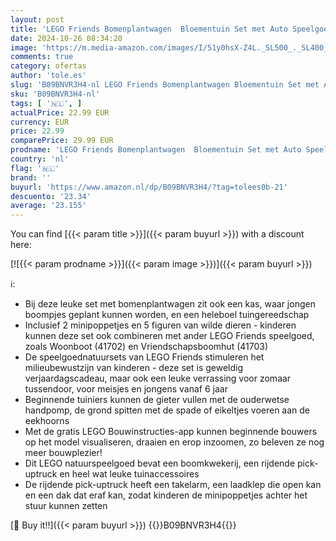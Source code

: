 ```yaml
---
layout: post
title: 'LEGO Friends Bomenplantwagen  Bloementuin Set met Auto Speelgoed en Dieren Figuren  Natuur Set  Leuk Cadeau voor Jongens en Meisjes vanaf 6 Jaar 41707'
date: 2024-10-26 08:34:20
image: 'https://m.media-amazon.com/images/I/51y0hsX-Z4L._SL500_._SL400_.jpg'
comments: true
category: ofertas
author: 'tole.es'
slug: 'B09BNVR3H4-nl LEGO Friends Bomenplantwagen Bloementuin Set met Auto...'
sku: 'B09BNVR3H4-nl'
tags: [ '🇳🇱', ]
actualPrice: 22.99 EUR
currency: EUR
price: 22.99
comparePrice: 29.99 EUR
prodname: 'LEGO Friends Bomenplantwagen  Bloementuin Set met Auto Speelgoed en Dieren Figuren  Natuur Set  Leuk Cadeau voor Jongens en Meisjes vanaf 6 Jaar 41707'
country: 'nl'
flag: '🇳🇱'
brand: ''
buyurl: 'https://www.amazon.nl/dp/B09BNVR3H4/?tag=tolees0b-21'
descuento: '23.34'
average: '23.155'
---
```


You can find [{{< param title >}}]({{< param buyurl >}}) with a discount here:

[![{{< param prodname >}}]({{< param image >}})]({{< param buyurl >}})

ℹ️:

- Bij deze leuke set met bomenplantwagen zit ook een kas, waar jongen boompjes geplant kunnen worden, en een heleboel tuingereedschap
- Inclusief 2 minipoppetjes en 5 figuren van wilde dieren - kinderen kunnen deze set ook combineren met ander LEGO Friends speelgoed, zoals Woonboot (41702) en Vriendschapsboomhut (41703)
- De speelgoednatuursets van LEGO Friends stimuleren het milieubewustzijn van kinderen - deze set is geweldig verjaardagscadeau, maar ook een leuke verrassing voor zomaar tussendoor, voor meisjes en jongens vanaf 6 jaar
- Beginnende tuiniers kunnen de gieter vullen met de ouderwetse handpomp, de grond spitten met de spade of eikeltjes voeren aan de eekhoorns
- Met de gratis LEGO Bouwinstructies-app kunnen beginnende bouwers op het model visualiseren, draaien en erop inzoomen, zo beleven ze nog meer bouwplezier!
- Dit LEGO natuurspeelgoed bevat een boomkwekerij, een rijdende pick-uptruck en heel wat leuke tuinaccessoires
- De rijdende pick-uptruck heeft een takelarm, een laadklep die open kan en een dak dat eraf kan, zodat kinderen de minipoppetjes achter het stuur kunnen zetten

[🛒 Buy it!!]({{< param buyurl >}})
{{<world>}}B09BNVR3H4{{</world>}}

